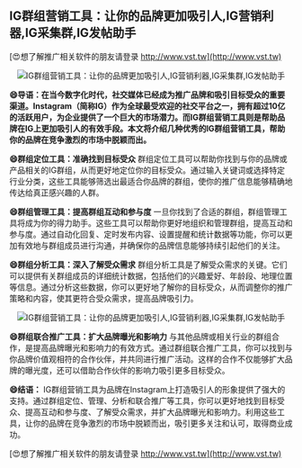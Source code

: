 ## **IG群组营销工具：让你的品牌更加吸引人,IG营销利器,IG采集群,IG发帖助手**

[😍想了解推广相关软件的朋友请登录 http://www.vst.tw](http://www.vst.tw)

 <center><img src="https://vst.tw/MP4/tuiguang/png/1.png" alt="IG群组营销工具：让你的品牌更加吸引人,IG营销利器,IG采集群,IG发帖助手"></center>

**😄导语：在当今数字化时代，社交媒体已经成为推广品牌和吸引目标受众的重要渠道。Instagram（简称IG）作为全球最受欢迎的社交平台之一，拥有超过10亿的活跃用户，为企业提供了一个巨大的市场潜力。而IG群组营销工具则是帮助品牌在IG上更加吸引人的有效手段。本文将介绍几种优秀的IG群组营销工具，帮助你的品牌在竞争激烈的市场中脱颖而出。**

**😄群组定位工具：准确找到目标受众**
群组定位工具可以帮助你找到与你的品牌或产品相关的IG群组，从而更好地定位你的目标受众。通过输入关键词或选择特定行业分类，这些工具能够筛选出最适合你品牌的群组，使你的推广信息能够精确地传达给真正感兴趣的人群。

**😄群组管理工具：提高群组互动和参与度**
一旦你找到了合适的群组，群组管理工具将成为你的得力助手。这些工具可以帮助你更好地组织和管理群组，提高互动和参与度。通过自动化回复、定时发布内容、设置提醒和统计数据等功能，你可以更加有效地与群组成员进行沟通，并确保你的品牌信息能够持续引起他们的关注。

**😄群组分析工具：深入了解受众需求**
群组分析工具是了解受众需求的关键。它们可以提供有关群组成员的详细统计数据，包括他们的兴趣爱好、年龄段、地理位置等信息。通过分析这些数据，你可以更好地了解你的目标受众，从而调整你的推广策略和内容，使其更符合受众需求，提高品牌吸引力。

 <center><img src="https://vst.tw/MP4/tuiguang/png/2.png" alt="IG群组营销工具：让你的品牌更加吸引人,IG营销利器,IG采集群,IG发帖助手"></center>

**😄群组联合推广工具：扩大品牌曝光和影响力**
与其他品牌或相关行业的群组合作，是提高品牌曝光和影响力的有效方式。通过群组联合推广工具，你可以找到与你品牌价值观相符的合作伙伴，并共同进行推广活动。这样的合作不仅能够扩大品牌的曝光度，还可以借助合作伙伴的影响力吸引更多目标受众。

**😄结语：**
IG群组营销工具为品牌在Instagram上打造吸引人的形象提供了强大的支持。通过群组定位、管理、分析和联合推广等工具，你可以更好地找到目标受众、提高互动和参与度、了解受众需求，并扩大品牌曝光和影响力。利用这些工具，让你的品牌在竞争激烈的市场中脱颖而出，吸引更多关注和认可，取得商业成功。

[😍想了解推广相关软件的朋友请登录 http://www.vst.tw](http://www.vst.tw)



